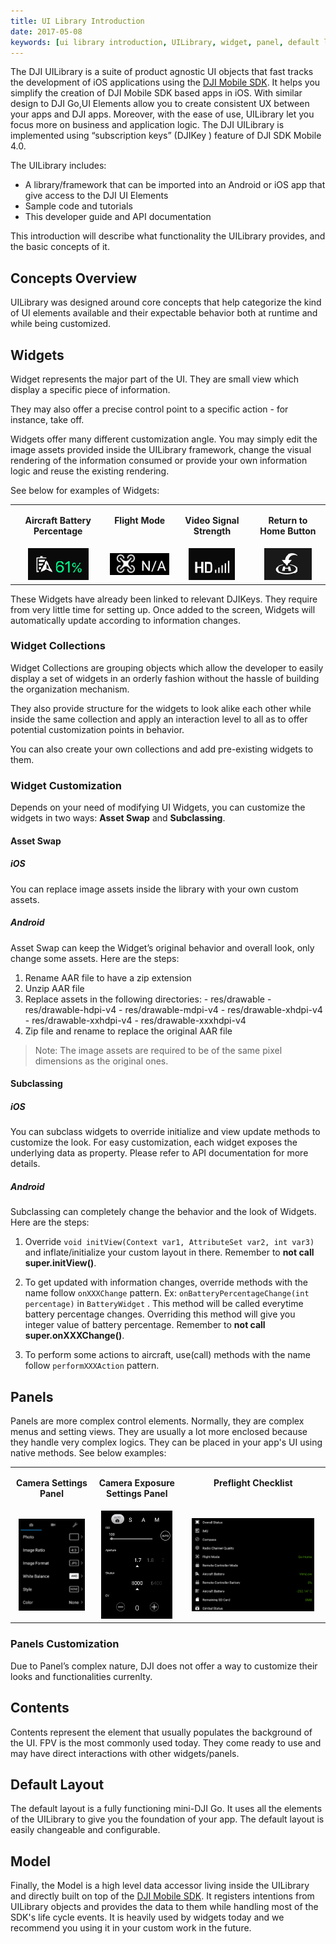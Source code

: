 ```yaml
---
title: UI Library Introduction
date: 2017-05-08
keywords: [ui library introduction, UILibrary, widget, panel, default layout, asset swap, widget customization, panles customization]
---
```


The DJI UILibrary is a suite of product agnostic UI objects that fast tracks the development of iOS applications using the [DJI Mobile SDK](./mobile_sdk_introduction.html). It helps you simplify the creation of DJI Mobile SDK based apps in iOS. With similar design to DJI Go,UI Elements allow you to create consistent UX between your apps and DJI apps. Moreover, with the ease of use, UILibrary let you focus more on business and application logic. The DJI UILibrary is implemented using “subscription keys” (DJIKey ) feature of DJI SDK Mobile 4.0.

The UILibrary includes:

* A library/framework that can be imported into an Android or iOS app that give access to the DJI UI Elements
* Sample code and tutorials
* This developer guide and API documentation

This introduction will describe what functionality the UILibrary provides, and the basic concepts of it.

## Concepts Overview

UILibrary was designed around core concepts that help categorize the kind of UI elements available and their expectable behavior both at runtime and while being customized.

## Widgets

Widget represents the major part of the UI. They are small view which display a specific piece of information.

They may also offer a precise control point to a specific action - for instance, take off.

Widgets offer many different customization angle. You may simply edit the image assets provided inside the UILibrary framework, change the visual rendering of the information consumed or provide your own information logic and reuse the existing rendering.

See below for examples of Widgets:

<html>
<table class="table-pictures">
<tbody>
  <tr valign="top">
    <td><font style="font-weight:bold" align="center"><p>Aircraft Battery Percentage </p></td>
    <td><font style="font-weight:bold" align="center"><p>Flight Mode </p></td>
    <td><font style="font-weight:bold" align="center"><p>Video Signal Strength </p></td>
    <td><font style="font-weight:bold" align="center"><p>Return to Home Button </p></td>
  </tr>

  <tr>
    <td align="center"><img src="../images/ui-library-introduction/battery.png"></td>
    <td align="center"><img src="../images/ui-library-introduction/flyingMode.png"></td>
    <td align="center"><img src="../images/ui-library-introduction/videoSignal.png"></td>
    <td align="center"><img src="../images/ui-library-introduction/returnHome.png"></td>
  </tr>
</tbody>
</table>
</html>

These Widgets have already been linked to relevant DJIKeys. They require from very little time for setting up. Once added to the screen, Widgets will automatically update according to information changes.

### Widget Collections

Widget Collections are grouping objects which allow the developer to easily display a set of widgets in an orderly fashion without the hassle of building the organization mechanism.

They also provide structure for the widgets to look alike each other while inside the same collection and apply an interaction level to all as to offer potential customization points in behavior.

You can also create your own collections and add pre-existing widgets to them.

### Widget Customization

Depends on your need of modifying UI Widgets, you can customize the widgets in two ways: **Asset Swap** and **Subclassing**.

#### Asset Swap

##### iOS

  You can replace image assets inside the library with your own custom assets.

##### Android

  Asset Swap can keep the Widget’s original behavior and overall look, only change some assets. Here are the steps:

  1. Rename AAR file to have a zip extension
  2. Unzip AAR file
  3. Replace assets in the following directories:
    - res/drawable
    - res/drawable-hdpi-v4
    - res/drawable-mdpi-v4
    - res/drawable-xhdpi-v4
    - res/drawable-xxhdpi-v4
    - res/drawable-xxxhdpi-v4
  4. Zip file and rename to replace the original AAR file 

> Note: The image assets are required to be of the same pixel dimensions as the original ones.

#### Subclassing

##### iOS

  You can subclass widgets to override initialize and view update methods to customize the look. For easy customization, each widget exposes the underlying data as property. Please refer to API documentation for more details.

##### Android
  
  Subclassing can completely change the behavior and the look of Widgets. Here are the steps:

  1. Override `void initView(Context var1, AttributeSet var2, int var3)` and inflate/initialize your custom layout in there. Remember to **not call super.initView()**.

  2. To get updated with information changes, override methods with the name follow `onXXXChange` pattern. Ex: `onBatteryPercentageChange(int percentage)` in `BatteryWidget` . This method will be called everytime battery percentage changes. Overriding this method will give you integer value of battery percentage. Remember to **not call super.onXXXChange()**.

  3. To perform some actions to aircraft, use(call) methods with the name follow `performXXXAction` pattern.

## Panels

Panels are more complex control elements. Normally, they are complex menus and setting views. They are usually a lot more enclosed because they handle very complex logics. They can be placed in your app's UI using native methods. See below examples:

<html>

<table class="table-pictures">

  <tr valign="top">
    <td><font style="font-weight:bold" align="center"><p>Camera Settings Panel </p></td>
    <td><font style="font-weight:bold" align="center"><p>Camera Exposure Settings Panel </p></td>
    <td><font style="font-weight:bold" align="center"><p>Preflight Checklist </p></td>
  </tr>

  <tr>
    <td align="center"><img src="../images/ui-library-introduction/cameraSettingsPanel.png" width=90%></td>
    <td align="center"><img src="../images/ui-library-introduction/exposureSettingsPanel.png" width=90%></td>
    <td align="center"><img src="../images/ui-library-introduction/preflightChecklistPanel.png" width=90%></td>
  </tr>

</table>
</html>

### Panels Customization

Due to Panel’s complex nature, DJI does not offer a way to customize their looks and functionalities currenlty.

## Contents

Contents represent the element that usually populates the background of the UI. FPV is the most commonly used today. They come ready to use and may have direct interactions with other widgets/panels.

## Default Layout

The default layout is a fully functioning mini-DJI Go. It uses all the elements of the UILibrary to give you the foundation of your app. The default layout is easily changeable and configurable.

## Model

Finally, the Model is a high level data accessor living inside the UILibrary and directly built on top of the [DJI Mobile SDK](./mobile_sdk_introduction.html). It registers intentions from UILibrary objects and provides the data to them while handling most of the SDK's life cycle events. It is heavily used by widgets today and we recommend you using it in your custom work in the future.






